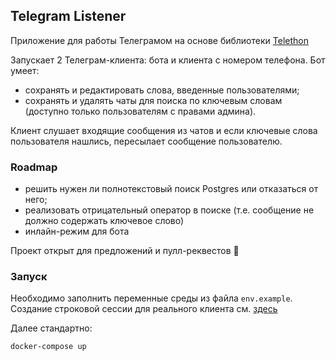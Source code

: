 ## Telegram Listener

Приложение для работы Телеграмом на основе библиотеки [Telethon](https://github.com/LonamiWebs/Telethon)

Запускает 2 Телеграм-клиента: бота и клиента с номером телефона.
Бот умеет:
- сохранять и редактировать  слова, введенные пользователями;
- сохранять и удалять чаты для поиска по ключевым словам (доступно только пользователям с правами админа).

Клиент слушает входящие сообщения из чатов и если ключевые слова пользователя нашлись, пересылает сообщение пользователю.

### Roadmap

- решить нужен ли полнотекстовый поиск Postgres или отказаться от него;
- реализовать отрицательный оператор в поиске (т.е. сообщение не должно содержать ключевое слово)
- инлайн-режим для бота

Проект открыт для предложений и пулл-реквестов :raised_hands:

### Запуск

Необходимо заполнить переменные среды из файла `env.example`.
Создание строковой сессии для реального клиента см. [здесь](https://docs.telethon.dev/en/stable/concepts/sessions.html?highlight=string%20sessions#string-sessions)

Далее стандартно:

`docker-compose up`
